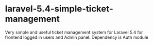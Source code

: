# laravel-5.4-simple-ticket-management
Very simple and useful ticket management system for Laravel 5.4 for frontend logged in users and Admin panel. Dependency is Auth module
